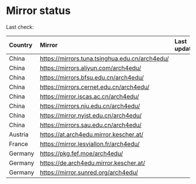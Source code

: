 <script src="./time.js"></script>
# Mirror status
Last check: <script type="text/javascript">localize(1702462774.1954684);</script>

|Country|Mirror|Last update|
|:------|:-----|:----------|
|China|https://mirrors.tuna.tsinghua.edu.cn/arch4edu/|<script type="text/javascript">localize(1702449217);</script>|
|China|https://mirrors.aliyun.com/arch4edu/|<script type="text/javascript">localize(1702449217);</script>|
|China|https://mirrors.bfsu.edu.cn/arch4edu/|<script type="text/javascript">localize(1702405850);</script>|
|China|https://mirrors.cernet.edu.cn/arch4edu/|<script type="text/javascript">localize(1702405850);</script>|
|China|https://mirror.iscas.ac.cn/arch4edu/|<script type="text/javascript">localize(1702405850);</script>|
|China|https://mirrors.nju.edu.cn/arch4edu/|<script type="text/javascript">localize(1702405850);</script>|
|China|https://mirror.nyist.edu.cn/arch4edu/|<script type="text/javascript">localize(1702405850);</script>|
|China|https://mirrors.sau.edu.cn/arch4edu/|<script type="text/javascript">localize(1702449217);</script>|
|Austria|https://at.arch4edu.mirror.kescher.at/|<script type="text/javascript">localize(1702449217);</script>|
|France|https://mirror.lesviallon.fr/arch4edu/|<script type="text/javascript">localize(1702405850);</script>|
|Germany|https://pkg.fef.moe/arch4edu/|<script type="text/javascript">localize(1702449217);</script>|
|Germany|https://de.arch4edu.mirror.kescher.at/|<script type="text/javascript">localize(1702449217);</script>|
|Germany|https://mirror.sunred.org/arch4edu/|<script type="text/javascript">localize(1702449217);</script>|

<script src="./tablefilter/tablefilter.js"></script>
<script src="./table.js"></script>